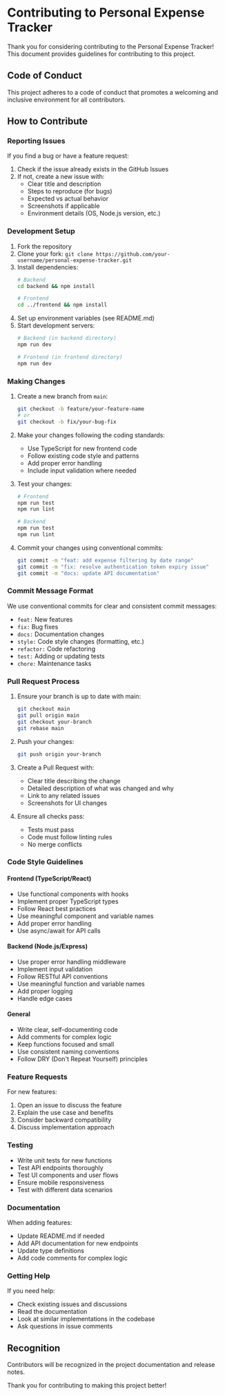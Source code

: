 # Contributing to Personal Expense Tracker

Thank you for considering contributing to the Personal Expense Tracker! This document provides guidelines for contributing to this project.

## Code of Conduct

This project adheres to a code of conduct that promotes a welcoming and inclusive environment for all contributors.

## How to Contribute

### Reporting Issues

If you find a bug or have a feature request:

1. Check if the issue already exists in the GitHub Issues
2. If not, create a new issue with:
   - Clear title and description
   - Steps to reproduce (for bugs)
   - Expected vs actual behavior
   - Screenshots if applicable
   - Environment details (OS, Node.js version, etc.)

### Development Setup

1. Fork the repository
2. Clone your fork: `git clone https://github.com/your-username/personal-expense-tracker.git`
3. Install dependencies:
   ```bash
   # Backend
   cd backend && npm install
   
   # Frontend
   cd ../frontend && npm install
   ```
4. Set up environment variables (see README.md)
5. Start development servers:
   ```bash
   # Backend (in backend directory)
   npm run dev
   
   # Frontend (in frontend directory)
   npm run dev
   ```

### Making Changes

1. Create a new branch from `main`:
   ```bash
   git checkout -b feature/your-feature-name
   # or
   git checkout -b fix/your-bug-fix
   ```

2. Make your changes following the coding standards:
   - Use TypeScript for new frontend code
   - Follow existing code style and patterns
   - Add proper error handling
   - Include input validation where needed

3. Test your changes:
   ```bash
   # Frontend
   npm run test
   npm run lint
   
   # Backend
   npm run test
   npm run lint
   ```

4. Commit your changes using conventional commits:
   ```bash
   git commit -m "feat: add expense filtering by date range"
   git commit -m "fix: resolve authentication token expiry issue"
   git commit -m "docs: update API documentation"
   ```

### Commit Message Format

We use conventional commits for clear and consistent commit messages:

- `feat:` New features
- `fix:` Bug fixes
- `docs:` Documentation changes
- `style:` Code style changes (formatting, etc.)
- `refactor:` Code refactoring
- `test:` Adding or updating tests
- `chore:` Maintenance tasks

### Pull Request Process

1. Ensure your branch is up to date with main:
   ```bash
   git checkout main
   git pull origin main
   git checkout your-branch
   git rebase main
   ```

2. Push your changes:
   ```bash
   git push origin your-branch
   ```

3. Create a Pull Request with:
   - Clear title describing the change
   - Detailed description of what was changed and why
   - Link to any related issues
   - Screenshots for UI changes

4. Ensure all checks pass:
   - Tests must pass
   - Code must follow linting rules
   - No merge conflicts

### Code Style Guidelines

#### Frontend (TypeScript/React)
- Use functional components with hooks
- Implement proper TypeScript types
- Follow React best practices
- Use meaningful component and variable names
- Add proper error handling
- Use async/await for API calls

#### Backend (Node.js/Express)
- Use proper error handling middleware
- Implement input validation
- Follow RESTful API conventions
- Use meaningful function and variable names
- Add proper logging
- Handle edge cases

#### General
- Write clear, self-documenting code
- Add comments for complex logic
- Keep functions focused and small
- Use consistent naming conventions
- Follow DRY (Don't Repeat Yourself) principles

### Feature Requests

For new features:

1. Open an issue to discuss the feature
2. Explain the use case and benefits
3. Consider backward compatibility
4. Discuss implementation approach

### Testing

- Write unit tests for new functions
- Test API endpoints thoroughly
- Test UI components and user flows
- Ensure mobile responsiveness
- Test with different data scenarios

### Documentation

When adding features:
- Update README.md if needed
- Add API documentation for new endpoints
- Update type definitions
- Add code comments for complex logic

### Getting Help

If you need help:
- Check existing issues and discussions
- Read the documentation
- Look at similar implementations in the codebase
- Ask questions in issue comments

## Recognition

Contributors will be recognized in the project documentation and release notes.

Thank you for contributing to making this project better!
